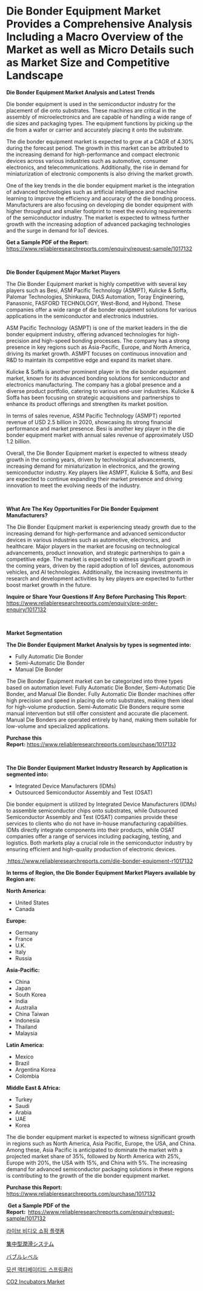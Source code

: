<p><h1>Die Bonder Equipment Market Provides a Comprehensive Analysis Including a Macro Overview of the Market as well as Micro Details such as Market Size and Competitive Landscape</h1></p><p><strong>Die Bonder Equipment Market Analysis and Latest Trends</strong></p>
<p><p>Die bonder equipment is used in the semiconductor industry for the placement of die onto substrates. These machines are critical in the assembly of microelectronics and are capable of handling a wide range of die sizes and packaging types. The equipment functions by picking up the die from a wafer or carrier and accurately placing it onto the substrate.</p><p>The die bonder equipment market is expected to grow at a CAGR of 4.30% during the forecast period. The growth in this market can be attributed to the increasing demand for high-performance and compact electronic devices across various industries such as automotive, consumer electronics, and telecommunications. Additionally, the rise in demand for miniaturization of electronic components is also driving the market growth.</p><p>One of the key trends in the die bonder equipment market is the integration of advanced technologies such as artificial intelligence and machine learning to improve the efficiency and accuracy of the die bonding process. Manufacturers are also focusing on developing die bonder equipment with higher throughput and smaller footprint to meet the evolving requirements of the semiconductor industry. The market is expected to witness further growth with the increasing adoption of advanced packaging technologies and the surge in demand for IoT devices.</p></p>
<p><strong>Get a Sample PDF of the Report:&nbsp;</strong> <a href="https://www.reliableresearchreports.com/enquiry/request-sample/1017132">https://www.reliableresearchreports.com/enquiry/request-sample/1017132</a></p>
<p>&nbsp;</p>
<p><strong>Die Bonder Equipment Major Market Players</strong></p>
<p><p>The Die Bonder Equipment market is highly competitive with several key players such as Besi, ASM Pacific Technology (ASMPT), Kulicke & Soffa, Palomar Technologies, Shinkawa, DIAS Automation, Toray Engineering, Panasonic, FASFORD TECHNOLOGY, West-Bond, and Hybond. These companies offer a wide range of die bonder equipment solutions for various applications in the semiconductor and electronics industries.</p><p>ASM Pacific Technology (ASMPT) is one of the market leaders in the die bonder equipment industry, offering advanced technologies for high-precision and high-speed bonding processes. The company has a strong presence in key regions such as Asia-Pacific, Europe, and North America, driving its market growth. ASMPT focuses on continuous innovation and R&D to maintain its competitive edge and expand its market share.</p><p>Kulicke & Soffa is another prominent player in the die bonder equipment market, known for its advanced bonding solutions for semiconductor and electronics manufacturing. The company has a global presence and a diverse product portfolio, catering to various end-user industries. Kulicke & Soffa has been focusing on strategic acquisitions and partnerships to enhance its product offerings and strengthen its market position.</p><p>In terms of sales revenue, ASM Pacific Technology (ASMPT) reported revenue of USD 2.5 billion in 2020, showcasing its strong financial performance and market presence. Besi is another key player in the die bonder equipment market with annual sales revenue of approximately USD 1.2 billion.</p><p>Overall, the Die Bonder Equipment market is expected to witness steady growth in the coming years, driven by technological advancements, increasing demand for miniaturization in electronics, and the growing semiconductor industry. Key players like ASMPT, Kulicke & Soffa, and Besi are expected to continue expanding their market presence and driving innovation to meet the evolving needs of the industry.</p></p>
<p>&nbsp;</p>
<p><strong>What Are The Key Opportunities For Die Bonder Equipment Manufacturers?</strong></p>
<p><p>The Die Bonder Equipment market is experiencing steady growth due to the increasing demand for high-performance and advanced semiconductor devices in various industries such as automotive, electronics, and healthcare. Major players in the market are focusing on technological advancements, product innovation, and strategic partnerships to gain a competitive edge. The market is expected to witness significant growth in the coming years, driven by the rapid adoption of IoT devices, autonomous vehicles, and AI technologies. Additionally, the increasing investments in research and development activities by key players are expected to further boost market growth in the future.</p></p>
<p><strong>Inquire or Share Your Questions If Any Before Purchasing This Report:</strong> <a href="https://www.reliableresearchreports.com/enquiry/pre-order-enquiry/1017132">https://www.reliableresearchreports.com/enquiry/pre-order-enquiry/1017132</a></p>
<p>&nbsp;</p>
<p><strong>Market Segmentation</strong></p>
<p><strong>The Die Bonder Equipment Market Analysis by types is segmented into:</strong></p>
<p><ul><li>Fully Automatic Die Bonder</li><li>Semi-Automatic Die Bonder</li><li>Manual Die Bonder</li></ul></p>
<p><p>The Die Bonder Equipment market can be categorized into three types based on automation level: Fully Automatic Die Bonder, Semi-Automatic Die Bonder, and Manual Die Bonder. Fully Automatic Die Bonder machines offer high precision and speed in placing die onto substrates, making them ideal for high-volume production. Semi-Automatic Die Bonders require some manual intervention but still offer consistent and accurate die placement. Manual Die Bonders are operated entirely by hand, making them suitable for low-volume and specialized applications.</p></p>
<p><strong>Purchase this Report:&nbsp;</strong><a href="https://www.reliableresearchreports.com/purchase/1017132">https://www.reliableresearchreports.com/purchase/1017132</a></p>
<p>&nbsp;</p>
<p><strong>The Die Bonder Equipment Market Industry Research by Application is segmented into:</strong></p>
<p><ul><li>Integrated Device Manufacturers (IDMs)</li><li>Outsourced Semiconductor Assembly and Test (OSAT)</li></ul></p>
<p><p>Die bonder equipment is utilized by Integrated Device Manufacturers (IDMs) to assemble semiconductor chips onto substrates, while Outsourced Semiconductor Assembly and Test (OSAT) companies provide these services to clients who do not have in-house manufacturing capabilities. IDMs directly integrate components into their products, while OSAT companies offer a range of services including packaging, testing, and logistics. Both markets play a crucial role in the semiconductor industry by ensuring efficient and high-quality production of electronic devices.</p></p>
<p><a href="https://www.reliableresearchreports.com/die-bonder-equipment-r1017132">&nbsp;https://www.reliableresearchreports.com/die-bonder-equipment-r1017132</a></p>
<p><strong>In terms of Region, the Die Bonder Equipment Market Players available by Region are:</strong></p>
<p>
    <p> <strong> North America: </strong>
        <ul>
            <li>United States</li>
            <li>Canada</li>
        </ul>
        </p> 
    <p> <strong> Europe: </strong>
        <ul>
            <li>Germany</li>
            <li>France</li>
            <li>U.K.</li>
            <li>Italy</li>
            <li>Russia</li>
        </ul>
        </p> 
    <p> <strong> Asia-Pacific: </strong>
        <ul>
            <li>China</li>
            <li>Japan</li>
            <li>South Korea</li>
            <li>India</li>
            <li>Australia</li>
            <li>China Taiwan</li>
            <li>Indonesia</li>
            <li>Thailand</li>
            <li>Malaysia</li>
        </ul>
        </p> 
    <p> <strong> Latin America: </strong>
        <ul>
            <li>Mexico</li>
            <li>Brazil</li>
            <li>Argentina Korea</li>
            <li>Colombia</li>
        </ul>
        </p> 
    <p> <strong> Middle East & Africa: </strong>
        <ul>
            <li>Turkey</li>
            <li>Saudi</li>
            <li>Arabia</li>
            <li>UAE</li>
            <li>Korea</li>
        </ul>
    </p>
    </p>
<p><p>The die bonder equipment market is expected to witness significant growth in regions such as North America, Asia Pacific, Europe, the USA, and China. Among these, Asia Pacific is anticipated to dominate the market with a projected market share of 35%, followed by North America with 25%, Europe with 20%, the USA with 15%, and China with 5%. The increasing demand for advanced semiconductor packaging solutions in these regions is contributing to the growth of the die bonder equipment market.</p></p>
<p><strong>Purchase this Report: </strong><a href="https://www.reliableresearchreports.com/purchase/1017132">https://www.reliableresearchreports.com/purchase/1017132</a></p>
<p>&nbsp;<strong>Get a Sample PDF of the Report:&nbsp;&nbsp;</strong><a href="https://www.reliableresearchreports.com/enquiry/request-sample/1017132">https://www.reliableresearchreports.com/enquiry/request-sample/1017132</a></p>
<p><strong></strong></p>
<p><p><a href="https://medium.com/@twix678568/%EC%8B%A4%EC%8B%9C%EA%B0%84-%EB%B9%84%EB%94%94%EC%98%A4-%EC%87%BC%ED%95%91-%ED%94%8C%EB%9E%AB%ED%8F%BC-%EC%8B%9C%EC%9E%A5-%EC%8B%9C%EC%9E%A5-cagr-%EC%8B%9C%EC%9E%A5-%EB%8F%99%ED%96%A5-%EB%B0%8F-%EC%84%B1%EC%9E%A5-%EC%A0%84%EB%9E%B5%EC%97%90-%EB%8C%80%ED%95%9C-%ED%86%B5%EC%B0%B0%EB%A0%A5-b6db5a087d56">라이브 비디오 쇼핑 플랫폼</a></p><p><a href="https://github.com/JacksonWiza1924/Market-Research-Report-List-1/blob/main/566857821149.md">集中型潤滑システム</a></p><p><a href="https://medium.com/@rylanaufman56456/%E3%83%90%E3%83%96%E3%83%AB%E3%83%AC%E3%83%99%E3%83%AB%E5%B8%82%E5%A0%B4%E8%AA%BF%E6%9F%BB%E3%83%AC%E3%83%9D%E3%83%BC%E3%83%88-%E3%81%9D%E3%81%AE%E6%AD%B4%E5%8F%B2%E3%81%8A%E3%82%88%E3%81%B3%E4%BA%88%E6%B8%AC2024%E5%B9%B4%E3%81%8B%E3%82%892031%E5%B9%B4%E3%81%BE%E3%81%A7-61e157015c9b">バブルレベル</a></p><p><a href="https://medium.com/@ieremiapadurariu20221/2024-2031%EB%85%84%EC%9D%84-%EB%8C%80%EC%83%81%EC%9C%BC%EB%A1%9C-%EC%98%88%EC%B8%A1%EB%90%9C-%EC%9B%80%EC%A7%81%EC%9E%84-%EA%B0%90%EC%A7%80%EC%8B%9D-%EC%82%B4%EC%B4%88%EA%B8%B0-%EC%8B%9C%EC%9E%A5-%EB%8F%99%ED%96%A5-%EB%B0%8F-%EC%8B%9C%EC%9E%A5-%EB%B6%84%EC%84%9D-c35cf17033c3">모션 액티베이티드 스프링클러</a></p><p><a href="https://github.com/Sherrillcrooksxa8i18ucf2m/Market-Research-Report-List-2/blob/main/co2-incubators-market.md">CO2 Incubators Market</a></p></p>